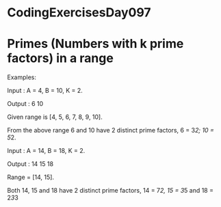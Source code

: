 # CodingExercisesDay097
# Primes (Numbers with k prime factors) in a range
Examples:

Input : A = 4, B = 10, K = 2.

Output : 6 10

Given range is [4, 5, 6, 7, 8, 9, 10].

From the above range 6 and 10 have 2 distinct 
prime factors, 6 = 3*2; 10 = 5*2.

Input : A = 14, B = 18, K = 2.

Output : 14 15 18

Range = [14, 15].

Both 14, 15 and 18 have 2 distinct prime factors,
14 = 7*2, 15 = 3*5 and 18 = 2*3*3
